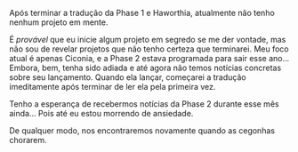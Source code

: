 Após terminar a tradução da Phase 1 e Haworthia, atualmente não tenho nenhum projeto em mente.

É *provável* que eu inicie algum projeto em segredo se me der vontade, mas não sou de revelar projetos que não tenho certeza que terminarei.
Meu foco atual é apenas Ciconia, e a Phase 2 estava programada para sair esse ano... Embora, bem, tenha sido adiada e até agora não temos notícias concretas sobre seu lançamento. Quando ela lançar, começarei a tradução imeditamente após terminar de ler ela pela primeira vez.

Tenho a esperança de recebermos notícias da Phase 2 durante esse mês ainda... Pois até eu estou morrendo de ansiedade.

De qualquer modo, nos encontraremos novamente quando as cegonhas chorarem.
